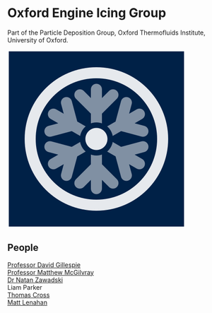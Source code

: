 # Oxford Engine Icing Group

Part of the Particle Deposition Group, Oxford Thermofluids Institute, University of Oxford.

![Logo](oxford-engine-icing-group.png)

## People

[Professor David Gillespie](https://www.linkedin.com/in/david-gillespie-75ba0215/)  
[Professor Matthew McGilvray](https://www.linkedin.com/in/matthew-mcgilvray-aa4586260/)  
[Dr Natan Zawadski](https://www.linkedin.com/in/natanzawadzki/)  
Liam Parker  
[Thomas Cross](https://www.linkedin.com/in/thomas-js-cross/)  
[Matt Lenahan](https://www.linkedin.com/in/mattlenahan/)  

